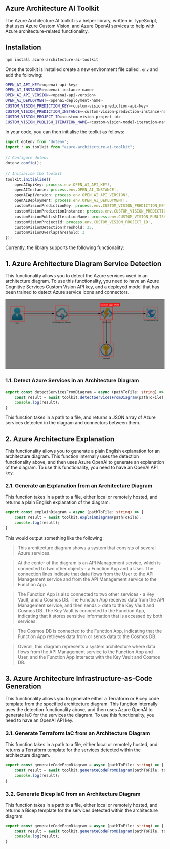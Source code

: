 ## Azure Architecture AI Toolkit
The Azure Architecture AI toolkit is a helper library, written in TypeScript, that uses Azure Custom Vision, and Azure OpenAI services to help with Azure architecture-related functionality.

## Installation
```bash
npm install azure-architecture-ai-toolkit
```

Once the toolkit is installed create a new environment file called `.env` and add the following:

```bash
OPEN_AI_API_KEY=<openai-api-key>
OPEN_AI_INSTANCE=<openai-instance-name>
OPEN_AI_API_VERSION=<openai-api-version>
OPEN_AI_DEPLOYMENT=<openai-deployment-name>
CUSTOM_VISION_PREDICTION_KEY=<custom-vision-prediction-api-key>
CUSTOM_VISION_PREDICTION_INSTANCE=<custom-vision-prediction-instance-name>
CUSTOM_VISION_PROJECT_ID=<custom-vision-project-id>
CUSTOM_VISION_PUBLISH_ITERATION_NAME=<custom-vision-model-iteration-name>
```

In your code, you can then initialise the toolkit as follows:

```typescript
import dotenv from "dotenv";
import * as toolkit from "azure-architecture-ai-toolkit";

// Configure dotenv
dotenv.config();

// Initialise the toolkit
toolkit.initialise({
	openAIApiKey: process.env.OPEN_AI_API_KEY!,
	openAIInstance: process.env.OPEN_AI_INSTANCE!,
	openAIApiVersion: process.env.OPEN_AI_API_VERSION!,
	openAIDeployment: process.env.OPEN_AI_DEPLOYMENT!,
	customVisionPredictionKey: process.env.CUSTOM_VISION_PREDICTION_KEY!,
	customVisionPredictionInstance: process.env.CUSTOM_VISION_PREDICTION_INSTANCE!,
	customVisionPublishIterationName: process.env.CUSTOM_VISION_PUBLISH_ITERATION_NAME!,
	customVisionProjectId: process.env.CUSTOM_VISION_PROJECT_ID!,
	customVisionDetectionThreshold: 35,
	customVisionOverlapThreshold: 3
});
```

Currently, the library supports the following functionality:

## 1. Azure Architecture Diagram Service Detection
This functionality allows you to detect the Azure services used in an architecture diagram. To use this functionality, you need to have an Azure Cognitive Services Custom Vision API key, and a deployed model that has been trained to detect Azure service icons and connectors.

![Azure Service Detection](assets/images/function-detection.png)

### 1.1. Detect Azure Services in an Architecture Diagram
```typescript
export const detectServicesFromDiagram = async (pathToFile: string) => {
    const result = await toolkit.detectServicesFromDiagram(pathToFile);
    console.log(result);
}
```
This function takes in a path to a file, and returns a JSON array of Azure services detected in the diagram and connectors between them.

## 2. Azure Architecture Explanation
This functionality allows you to generate a plain English explanation for an architecture diagram. This function internally uses the detection functionality above, and then uses Azure OpenAI to generate an explanation of the diagram. To use this functionality, you need to have an OpenAI API key.

### 2.1. Generate an Explanation from an Architecture Diagram

This function takes in a path to a file, either local or remotely hosted, and returns a plain English explanation of the diagram.

```typescript
export const explainDiagram = async (pathToFile: string) => {
    const result = await toolkit.explainDiagram(pathToFile);
    console.log(result);
}
```

This would output something like the following:


> This architecture diagram shows a system that consists of several Azure services. 

> At the center of the diagram is an API Management service, which is connected to two other objects - a Function App and a User. The connection lines indicate that data flows from the User to the API Management service and from the API Management service to the Function App.

> The Function App is also connected to two other services - a Key Vault, and a Cosmos DB. The Function App receives data from the API Management service, and then sends > data to the Key Vault and Cosmos DB. The Key Vault is connected to the Function App, indicating that it stores sensitive information that is accessed by both services.

> The Cosmos DB is connected to the Function App, indicating that the Function App retrieves data from or sends data to the Cosmos DB.

> Overall, this diagram represents a system architecture where data flows from the API Management service to the Function App and User, and the Function App interacts with the Key Vault and Cosmos DB.

## 3. Azure Architecture Infrastructure-as-Code Generation
This functionality allows you to generate either a Terraform or Bicep code template from the specified architecture diagram. This function internally uses the detection functionality above, and then uses Azure OpenAI to generate IaC for the services the diagram. To use this functionality, you need to have an OpenAI API key.

### 3.1. Generate Terraform IaC from an Architecture Diagram

This function takes in a path to a file, either local or remotely hosted, and returns a Terraform template for the services detected within the architecture diagram.

```typescript
export const generateCodeFromDiagram = async (pathToFile: string) => {
    const result = await toolkit.generateCodeFromDiagram(pathToFile, toolkit.IaCLanguage.Terraform);
    console.log(result);
}
```

### 3.2. Generate Bicep IaC from an Architecture Diagram

This function takes in a path to a file, either local or remotely hosted, and returns a Bicep template for the services detected within the architecture diagram.

```typescript
export const generateCodeFromDiagram = async (pathToFile: string) => {
    const result = await toolkit.generateCodeFromDiagram(pathToFile, toolkit.IaCLanguage.Bicep);
    console.log(result);
}
```